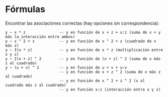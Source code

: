 
# Fórmulas

Encontrar las asociaciones correctas (hay opciones sin correspondencia):

    y ~ x * z               -- y en función de x + z + x:z (suma de x + y más la interacción entre ambos)
    y ~ x ^ 2 + z           -- y en función de x ^ 2 + z (cuadrado de x más z)
    y ~ I(x * z)            -- y en función de x * z (multiplicación entre x y z)
    y ~ I(x + z) ^ 2        -- y en función de (x + z) ^ 2 (suma de x más z al cuadrado)
    y ~ (u + v) ^ 2         -- y en función de u + v + u:v
                            -- y en función de x + z ^ 2 (suma de x más z al cuadrado)
                            -- y en función de x ^ 2 + z ^ 2 (x al cuadrado más z al cuadrado)
                            -- y en función x:z (interacción entre x y z)
                            

